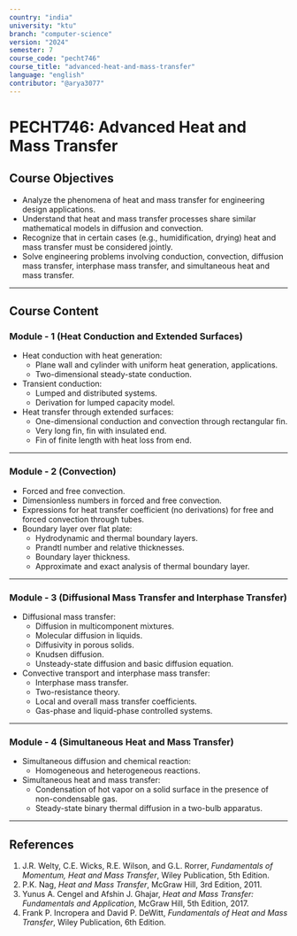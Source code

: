 ```yaml
---
country: "india"
university: "ktu"
branch: "computer-science"
version: "2024"
semester: 7
course_code: "pecht746"
course_title: "advanced-heat-and-mass-transfer"
language: "english"
contributor: "@arya3077"
---
```


# PECHT746: Advanced Heat and Mass Transfer

## Course Objectives
* Analyze the phenomena of heat and mass transfer for engineering design applications.
* Understand that heat and mass transfer processes share similar mathematical models in diffusion and convection.
* Recognize that in certain cases (e.g., humidification, drying) heat and mass transfer must be considered jointly.
* Solve engineering problems involving conduction, convection, diffusion mass transfer, interphase mass transfer, and simultaneous heat and mass transfer.
  
---
## Course Content

### Module - 1 (Heat Conduction and Extended Surfaces)
* Heat conduction with heat generation:
  - Plane wall and cylinder with uniform heat generation, applications.
  - Two-dimensional steady-state conduction.
* Transient conduction:
  - Lumped and distributed systems.
  - Derivation for lumped capacity model.
* Heat transfer through extended surfaces:
  - One-dimensional conduction and convection through rectangular fin.
  - Very long fin, fin with insulated end.
  - Fin of finite length with heat loss from end.
---
### Module - 2 (Convection)
* Forced and free convection.
* Dimensionless numbers in forced and free convection.
* Expressions for heat transfer coefficient (no derivations) for free and forced convection through tubes.
* Boundary layer over flat plate:
  - Hydrodynamic and thermal boundary layers.
  - Prandtl number and relative thicknesses.
  - Boundary layer thickness.
  - Approximate and exact analysis of thermal boundary layer.
---
### Module - 3 (Diffusional Mass Transfer and Interphase Transfer)
* Diffusional mass transfer:
  - Diffusion in multicomponent mixtures.
  - Molecular diffusion in liquids.
  - Diffusivity in porous solids.
  - Knudsen diffusion.
  - Unsteady-state diffusion and basic diffusion equation.
* Convective transport and interphase mass transfer:
  - Interphase mass transfer.
  - Two-resistance theory.
  - Local and overall mass transfer coefficients.
  - Gas-phase and liquid-phase controlled systems.
---
### Module - 4 (Simultaneous Heat and Mass Transfer)
* Simultaneous diffusion and chemical reaction:
  - Homogeneous and heterogeneous reactions.
* Simultaneous heat and mass transfer:
  - Condensation of hot vapor on a solid surface in the presence of non-condensable gas.
  - Steady-state binary thermal diffusion in a two-bulb apparatus.
---
## References
1. J.R. Welty, C.E. Wicks, R.E. Wilson, and G.L. Rorrer, *Fundamentals of Momentum, Heat and Mass Transfer*, Wiley Publication, 5th Edition.  
2. P.K. Nag, *Heat and Mass Transfer*, McGraw Hill, 3rd Edition, 2011.  
3. Yunus A. Cengel and Afshin J. Ghajar, *Heat and Mass Transfer: Fundamentals and Application*, McGraw Hill, 5th Edition, 2017.  
4. Frank P. Incropera and David P. DeWitt, *Fundamentals of Heat and Mass Transfer*, Wiley Publication, 6th Edition.  
